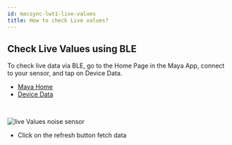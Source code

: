 ```yaml
---
id: macsync-lwt1-live-values
title: How to check Live values?
---
```


## Check Live Values using BLE

To check live data via BLE, go to the Home Page in the Maya App, connect to your sensor, and tap on Device Data.

<nav aria-label="breadcrumbs">
  <ul class="breadcrumbs breadcrumbs--sm">
    <li class="breadcrumbs__item">
      <a class="breadcrumbs__link" href="#url">Maya Home</a>
    </li>
    <li class="breadcrumbs__item">
      <a class="breadcrumbs__link" href="#url">Device Data</a>
    </li>
  </ul>
</nav>

<br/>

![live Values noise sensor](/img/lorawan/sensors/temperaturehumi/device_data_soil_sensor.svg)

- Click on the refresh button fetch data


